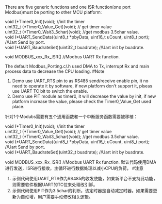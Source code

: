 There are five generic functions and one ISR function(one port Modbus)must be porting to other MCU platform:

  void	(*Timer0_Init)(void);   //init the timer <br>
  uint32_t	(*Timer0_Value_Get)(void);  // get timer value <br>
  uint32_t	(*Timer0_Wait3_5char)(void);  //get modbus 3.5char value. <br>
  void    (*UART_SendData)(uint8_t *pbyData, uint16_t uCount, uint8_t port);  //Uart Send by port. <br>
  void	(*UART_BaudrateSet)(uint32_t buadrate); //Uart init by buadrate. <br>
  
  void MODBUS_xxx_Rx_ISR()  //Modbus UART Rx function.
  
  The default Modbus_Porting.c/.h used DMA to Tx, interrupt Rx and main process data to decrease the CPU loading. 
 #Note
  1. Demo use UART_RTS pin to as RS485 send/receive enable pin, it no need to operate it by software, if new platform don't support it, plseas use UART TC bit to switch the enable.
  2. Demo use PIT module as timer0, it will decrease the value by init, if new platform increase the value, please check the Timer0_Value_Get used place. 
  
针对1个Modubs需要有五个通用函数和一个中断服务函数需要被移植：

  void	(*Timer0_Init)(void);   //init the timer <br>
  uint32_t	(*Timer0_Value_Get)(void);  // get timer value <br>
  uint32_t	(*Timer0_Wait3_5char)(void);  //get modbus 3.5char value. <br>
  void    (*UART_SendData)(uint8_t *pbyData, uint16_t uCount, uint8_t port);  //Uart Send by port. <br>
  void	(*UART_BaudrateSet)(uint32_t buadrate); //Uart init by buadrate. <br>
  
  void MODBUS_xxx_Rx_ISR()  //Modbus UART Rx function.
默认代码使用DMA进行发送，ISR进行接收，主循环进行数据处理以减小CPU的负荷。
#注意
  1. 示例代码使用UART_RTS作为RS485的收发使能，如果新平台不支持此功能，则需要软件根据UART的TC位来处理改引脚。
  2. 示例代码使用PIT作为3.5char的判断，该定时器是自动减定时器，如果需要更新为自动增，用户需要手动修改相关逻辑。
